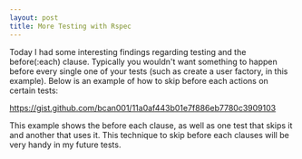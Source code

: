 ```yaml
---
layout: post
title: More Testing with Rspec
---
```


Today I had some interesting findings regarding testing and the before(:each) clause. Typically you wouldn't want something to happen before every single one of your tests (such as create a user factory, in this example). Below is an example of how to skip before each actions on certain tests:

https://gist.github.com/bcan001/11a0af443b01e7f886eb7780c3909103

This example shows the before each clause, as well as one test that skips it and another that uses it. This technique to skip before each clauses will be very handy in my future tests.